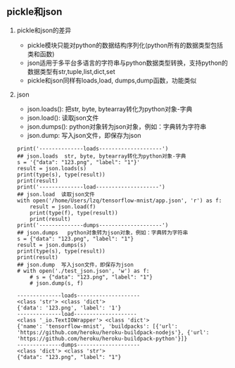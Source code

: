 ## pickle和json
1. pickle和json的差异
    - pickle模块只能对python的数据结构序列化(python所有的数据类型包括类和函数)
    - json适用于多平台多语言的字符串与python数据类型转换，支持python的数据类型有str,tuple,list,dict,set
    - pickle和json同样有loads,load, dumps,dump函数，功能类似
2. json
    - json.loads(): 把str, byte, bytearray转化为python对象-字典
    - json.load(): 读取json文件
    - json.dumps(): python对象转为json对象，例如：字典转为字符串
    - json.dump: 写入json文件，即保存为json

    ```
    print('--------------loads--------------------')
    ## json.loads  str, byte, bytearray转化为python对象-字典
    s = '{"data": "123.png", "label": "1"}'
    result = json.loads(s)
    print(type(s), type(result))
    print(result)
    print('--------------load--------------------')
    ## json.load  读取json文件
    with open('/home/Users/lzq/tensorflow-mnist/app.json', 'r') as f:
        result = json.load(f)
        print(type(f), type(result))
        print(result)
    print('--------------dumps--------------------')
    ## json.dumps   python对象转为json对象，例如：字典转为字符串
    s = {"data": "123.png", "label": "1"}
    result = json.dumps(s)
    print(type(s), type(result))
    print(result)
    ## json.dump  写入json文件，即保存为json
    # with open('./test_json.json', 'w') as f:
        # s = {"data": "123.png", "label": "1"}
        # json.dump(s, f)
    ```
    ```
    --------------loads--------------------
    <class 'str'> <class 'dict'>
    {'data': '123.png', 'label': '1'}
    --------------load--------------------
    <class '_io.TextIOWrapper'> <class 'dict'>
    {'name': 'tensorflow-mnist', 'buildpacks': [{'url': 'https://github.com/heroku/heroku-buildpack-nodejs'}, {'url': 'https://github.com/heroku/heroku-buildpack-python'}]}
    --------------dumps--------------------
    <class 'dict'> <class 'str'>
    {"data": "123.png", "label": "1"}
    ```